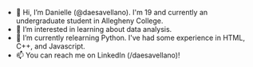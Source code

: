 - 👋 Hi, I’m Danielle (@daesavellano). I'm 19 and currently an undergraduate student in Allegheny College.
- 👀 I’m interested in learning about data analysis.
- 🌱 I’m currently relearning Python. I've had some experience in HTML, C++, and Javascript.
- 📫 You can reach me on LinkedIn (/daesavellano)!

<!---
Howdy!
--->
